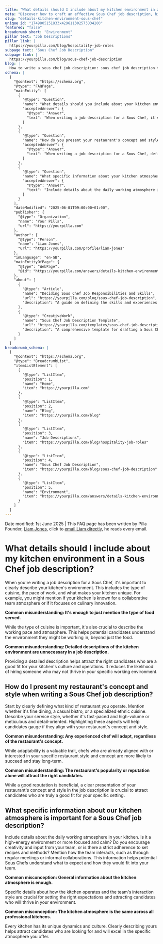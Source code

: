 ```yaml
---
title: "What details should I include about my kitchen environment in a Sous Chef job description?"
meta: "Discover how to craft an effective Sous Chef job description, highlighting your kitchen's unique environment, pace, and cuisine to attract the right candidates."
slug: "details-kitchen-environment-sous-chef"
unique id: "1749805151833x429611302573834200"
featured: "false"
breadcrumb short: "Environment"
pillar text: "Job Descriptions"
pillar link: |
  https://yourpilla.com/blog/hospitality-job-roles
subpage text: "Sous Chef Job Description"
subpage link: |
  https://yourpilla.com/blog/sous-chef-job-description
blog: |
  How to write a sous chef job description: sous chef job description template included.
schema: |
  {
    "@context": "https://schema.org",
    "@type": "FAQPage",
    "mainEntity": [
      {
        "@type": "Question",
        "name": "What details should you include about your kitchen environment in a Sous Chef job description?",
        "acceptedAnswer": {
          "@type": "Answer",
          "text": "When writing a job description for a Sous Chef, it's important to clearly outline your kitchen's environment. Describe the type of cuisine, the pace of work, and unique aspects of your kitchen, such as a collaborative atmosphere or a focus on culinary innovation. Detailed descriptions help candidates understand the environment beyond just the food, ensuring a good fit for your kitchen's culture and operations."
        }
      },
      {
        "@type": "Question",
        "name": "How do you present your restaurant's concept and style when writing a Sous Chef job description?",
        "acceptedAnswer": {
          "@type": "Answer",
          "text": "When writing a job description for a Sous Chef, define clearly what kind of restaurant you operate. Mention the style of cuisine, whether it's fine dining, a casual bistro, or specialised in ethnic foods. Describe your service style, like if it's fast-paced or detail-oriented. Highlighting these elements helps candidates understand if they align with your restaurant's concept and style."
        }
      },
      {
        "@type": "Question",
        "name": "What specific information about your kitchen atmosphere is important for a Sous Chef job description?",
        "acceptedAnswer": {
          "@type": "Answer",
          "text": "Include details about the daily working atmosphere in your kitchen in the Sous Chef job description. State whether the environment is high-energy or calm, if creativity is encouraged, and how the team interacts, like through meetings or informal collaborations. Specific details help set the right expectations and attract candidates who will thrive in your kitchen's unique culture."
        }
      }
    ],
    "dateModified": "2025-06-01T09:00:00+01:00",
    "publisher": {
      "@type": "Organization",
      "name": "Your Pilla",
      "url": "https://yourpilla.com"
    },
    "author": {
      "@type": "Person",
      "name": "Liam Jones",
      "url": "https://yourpilla.com/profile/liam-jones"
    },
    "inLanguage": "en-GB",
    "mainEntityOfPage": {
      "@type": "WebPage",
      "@id": "https://yourpilla.com/answers/details-kitchen-environment-sous-chef"
    },
    "about": [
      {
        "@type": "Article",
        "name": "Deciding Sous Chef Job Responsibilities and Skills",
        "url": "https://yourpilla.com/blog/sous-chef-job-description",
        "description": "A guide on defining the skills and experiences required from a Sous Chef, ensuring clear communication of job responsibilities."
      },
      {
        "@type": "CreativeWork",
        "name": "Sous Chef Job Description Template",
        "url": "https://yourpilla.com/templates/sous-chef-job-description",
        "description": "A comprehensive template for drafting a Sous Chef job description that covers essential duties, skills, and environment details."
      }
    ]
  }
breadcrumb_schema: |
  {
    "@context": "https://schema.org",
    "@type": "BreadcrumbList",
    "itemListElement": [
      {
        "@type": "ListItem",
        "position": 1,
        "name": "Home",
        "item": "https://yourpilla.com"
      },
      {
        "@type": "ListItem",
        "position": 2,
        "name": "Blog",
        "item": "https://yourpilla.com/blog"
      },
      {
        "@type": "ListItem",
        "position": 3,
        "name": "Job Descriptions",
        "item": "https://yourpilla.com/blog/hospitality-job-roles"
      },
      {
        "@type": "ListItem",
        "position": 4,
        "name": "Sous Chef Job Description",
        "item": "https://yourpilla.com/blog/sous-chef-job-description"
      },
      {
        "@type": "ListItem",
        "position": 5,
        "name": "Environment",
        "item": "https://yourpilla.com/answers/details-kitchen-environment-sous-chef"
      }
    ]
  }
---
```


Date modified: 1st June 2025 | This FAQ page has been written by Pilla Founder, [Liam Jones](https://yourpilla.com/profile/liam-jones), click to [email Liam directly](https://mailto:liam@yourpilla.com), he reads every email.

# What details should I include about my kitchen environment in a Sous Chef job description?

When you're writing a job description for a Sous Chef, it's important to clearly describe your kitchen's environment. This includes the type of cuisine, the pace of work, and what makes your kitchen unique. For example, you might mention if your kitchen is known for a collaborative team atmosphere or if it focuses on culinary innovation.

**Common misunderstanding: It's enough to just mention the type of food served.**

While the type of cuisine is important, it's also crucial to describe the working pace and atmosphere. This helps potential candidates understand the environment they might be working in, beyond just the food.

**Common misunderstanding: Detailed descriptions of the kitchen environment are unnecessary in a job description.**

Providing a detailed description helps attract the right candidates who are a good fit for your kitchen's culture and operations. It reduces the likelihood of hiring someone who may not thrive in your specific working environment.

## How do I present my restaurant's concept and style when writing a Sous Chef job description?

Start by clearly defining what kind of restaurant you operate. Mention whether it's fine dining, a casual bistro, or a specialized ethnic cuisine. Describe your service style, whether it's fast-paced and high-volume or meticulous and detail-oriented. Highlighting these aspects will help candidates gauge if they align with your restaurant's concept and style.

**Common misunderstanding: Any experienced chef will adapt, regardless of the restaurant's concept.**

While adaptability is a valuable trait, chefs who are already aligned with or interested in your specific restaurant style and concept are more likely to succeed and stay long-term.

**Common misunderstanding: The restaurant's popularity or reputation alone will attract the right candidates.**

While a good reputation is beneficial, a clear presentation of your restaurant's concept and style in the job description is crucial to attract candidates who are truly a good fit for your specific setting.

## What specific information about our kitchen atmosphere is important for a Sous Chef job description?

Include details about the daily working atmosphere in your kitchen. Is it a high-energy environment or more focused and calm? Do you encourage creativity and input from your team, or is there a strict adherence to set recipes and methods? Mention how the team interacts, such as through regular meetings or informal collaborations. This information helps potential Sous Chefs understand what to expect and how they would fit into your team.

**Common misconception: General information about the kitchen atmosphere is enough.**

Specific details about how the kitchen operates and the team's interaction style are crucial for setting the right expectations and attracting candidates who will thrive in your environment.

**Common misconception: The kitchen atmosphere is the same across all professional kitchens.**

Every kitchen has its unique dynamics and culture. Clearly describing yours helps attract candidates who are looking for and will excel in the specific atmosphere you offer.
